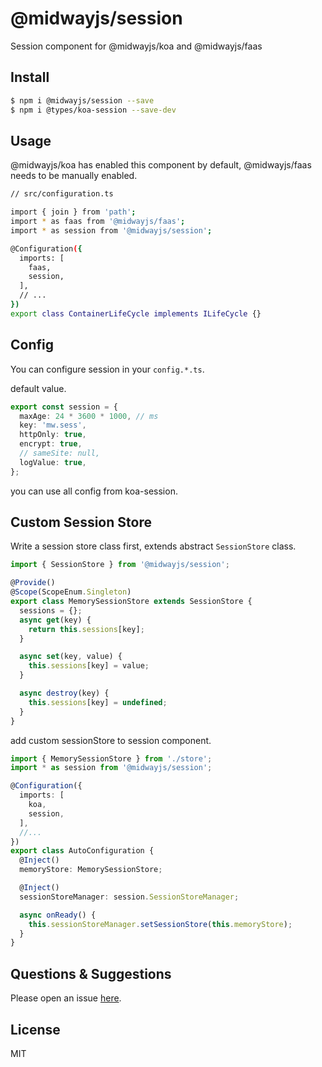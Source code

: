 # @midwayjs/session

Session component for @midwayjs/koa and @midwayjs/faas


## Install

```bash
$ npm i @midwayjs/session --save
$ npm i @types/koa-session --save-dev
```


## Usage

@midwayjs/koa has enabled this component by default, @midwayjs/faas needs to be manually enabled.

```bash
// src/configuration.ts

import { join } from 'path';
import * as faas from '@midwayjs/faas';
import * as session from '@midwayjs/session';

@Configuration({
  imports: [
    faas,
    session,
  ],
  // ...
})
export class ContainerLifeCycle implements ILifeCycle {}

```

## Config

You can configure session in your `config.*.ts`.

default value.

```ts
export const session = {
  maxAge: 24 * 3600 * 1000, // ms
  key: 'mw.sess',
  httpOnly: true,
  encrypt: true,
  // sameSite: null,
  logValue: true,
};
```

you can use all config from koa-session.

## Custom Session Store

Write a session store class first, extends abstract `SessionStore` class.

```ts
import { SessionStore } from '@midwayjs/session';

@Provide()
@Scope(ScopeEnum.Singleton)
export class MemorySessionStore extends SessionStore {
  sessions = {};
  async get(key) {
    return this.sessions[key];
  }

  async set(key, value) {
    this.sessions[key] = value;
  }

  async destroy(key) {
    this.sessions[key] = undefined;
  }
}
```

add custom sessionStore to session component.

```ts
import { MemorySessionStore } from './store';
import * as session from '@midwayjs/session';

@Configuration({
  imports: [
    koa,
    session,
  ],
  //...
})
export class AutoConfiguration {
  @Inject()
  memoryStore: MemorySessionStore;

  @Inject()
  sessionStoreManager: session.SessionStoreManager;

  async onReady() {
    this.sessionStoreManager.setSessionStore(this.memoryStore);
  }
}
```

## Questions & Suggestions

Please open an issue [here](https://github.com/midwayjs/midway/issues/).

## License

MIT
